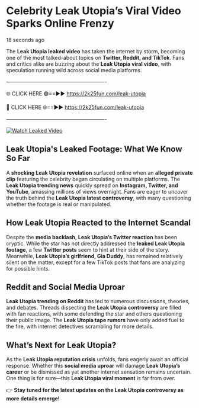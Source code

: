 # Celebrity Leak Utopia’s Viral Video Sparks Online Frenzy

18 seconds ago

The **Leak Utopia leaked video** has taken the internet by storm, becoming one of the most talked-about topics on **Twitter, Reddit, and TikTok**. Fans and critics alike are buzzing about the **Leak Utopia viral video**, with speculation running wild across social media platforms.

———————————————————-

🌐 CLICK HERE 🟢==►► https://2k25fun.com/leak-utopia

🔴 CLICK HERE 🌐==►► https://2k25fun.com/leak-utopia

———————————————————-

[![Watch Leaked Video](https://miro.medium.com/v2/resize:fit:828/format:webp/1*cilzJN44JGOrTw9NJCrNHA.gif "Watch Leaked Video")](https://2k25fun.com/leak-utopia)

## **Leak Utopia's Leaked Footage: What We Know So Far**  
A **shocking Leak Utopia revelation** surfaced online when an **alleged private clip** featuring the celebrity began circulating on multiple platforms. The **Leak Utopia trending news** quickly spread on **Instagram, Twitter, and YouTube**, amassing millions of views overnight. Fans are eager to uncover the truth behind the **Leak Utopia latest controversy**, with many questioning whether the footage is real or manipulated.  

## **How Leak Utopia Reacted to the Internet Scandal**  
Despite the **media backlash**, **Leak Utopia’s Twitter reaction** has been cryptic. While the star has not directly addressed the **leaked Leak Utopia footage**, a few **Twitter posts** seem to hint at their side of the story. Meanwhile, **Leak Utopia’s girlfriend, Gia Duddy**, has remained relatively silent on the matter, except for a few TikTok posts that fans are analyzing for possible hints.  

## **Reddit and Social Media Uproar**  
**Leak Utopia trending on Reddit** has led to numerous discussions, theories, and debates. Threads dissecting the **Leak Utopia controversy** are filled with fan reactions, with some defending the star and others questioning their public image. The **Leak Utopia tape rumors** have only added fuel to the fire, with internet detectives scrambling for more details.  

## **What’s Next for Leak Utopia?**  
As the **Leak Utopia reputation crisis** unfolds, fans eagerly await an official response. Whether this **social media uproar** will damage **Leak Utopia’s career** or be dismissed as yet another internet sensation remains uncertain. One thing is for sure—this **Leak Utopia viral moment** is far from over.  

👉 **Stay tuned for the latest updates on the Leak Utopia controversy as more details emerge!**  